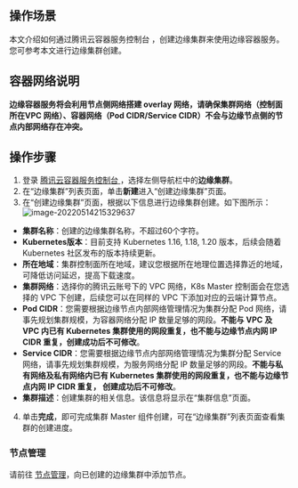 ## 操作场景
本文介绍如何通过腾讯云容器服务控制台 ，创建边缘集群来使用边缘容器服务。您可参考本文进行边缘集群创建。

## 容器网络说明
**边缘容器服务将会利用节点侧网络搭建 overlay 网络，请确保集群网络（控制面所在VPC 网络）、容器网络（Pod CIDR/Service CIDR）不会与边缘节点侧的节点内部网络存在冲突。**

## 操作步骤
1. 登录 [腾讯云容器服务控制台 ](https://console.cloud.tencent.com/tke2)，选择左侧导航栏中的**边缘集群**。
2. 在“边缘集群”列表页面，单击**新建**进入“创建边缘集群”页面。
3. 在“创建边缘集群”页面，根据以下信息进行边缘集群创建。如下图所示：
![image-20220514215329637](https://qcloudimg.tencent-cloud.cn/raw/51ee2fab6e8737867c03decf1eff1272.png)
 - **集群名称**：创建的边缘集群名称，不超过60个字符。
 - **Kubernetes版本**：目前支持 Kubernetes 1.16, 1.18, 1.20 版本，后续会随着 Kubernetes 社区发布的版本持续更新。
 - **所在地域**：集群控制面所在地域，建议您根据所在地理位置选择靠近的地域，可降低访问延迟，提高下载速度。
 - **集群网络**：选择你的腾讯云账号下的 VPC 网络，K8s Master 控制面会在您选择的 VPC 下创建，后续您可以在同样的 VPC 下添加对应的云端计算节点。
 - **Pod CIDR**：您需要根据边缘节点内部网络管理情况为集群分配 Pod 网络，请事先规划集群规模，为容器网络分配 IP 数量足够的网段。**不能与 VPC 及 VPC 内已有 Kubernetes 集群使用的网段重复，也不能与边缘节点内网 IP CIDR 重复，创建成功后不可修改**。
 - **Service CIDR**：您需要根据边缘节点内部网络管理情况为集群分配 Service 网络，请事先规划集群规模，为服务网络分配 IP 数量足够的网段。**不能与私有网络及私有网络内已有 Kubernetes 集群使用的网段重复，也不能与边缘节点内网 IP CIDR 重复， 创建成功后不可修改**。
 - **集群描述**：创建集群的相关信息。该信息将显示在“集群信息”页面。
4. 单击**完成**，即可完成集群 Master 组件创建，可在“边缘集群”列表页面查看集群的创建进度。

### 节点管理
请前往 [节点管理](https://cloud.tencent.com/document/product/457/42890)，向已创建的边缘集群中添加节点。